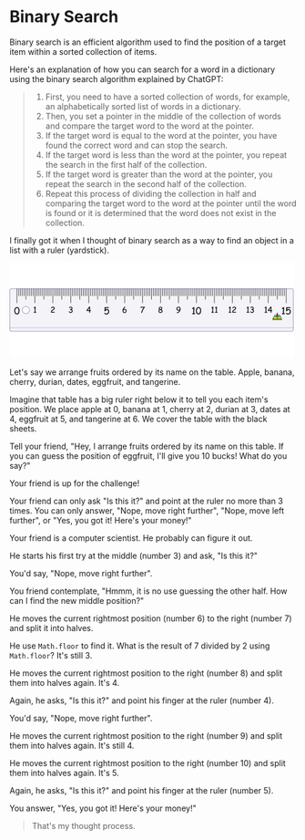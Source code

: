 # Binary Search

Binary search is an efficient algorithm used to find the position of a target item within a sorted collection of items.

Here's an explanation of how you can search for a word in a dictionary using the binary search algorithm explained by ChatGPT:

> 1. First, you need to have a sorted collection of words, for example, an alphabetically sorted list of words in a dictionary.
> 2. Then, you set a pointer in the middle of the collection of words and compare the target word to the word at the pointer.
> 3. If the target word is equal to the word at the pointer, you have found the correct word and can stop the search.
> 4. If the target word is less than the word at the pointer, you repeat the search in the first half of the collection.
> 5. If the target word is greater than the word at the pointer, you repeat the search in the second half of the collection.
> 6. Repeat this process of dividing the collection in half and comparing the target word to the word at the pointer until the word is found or it is determined that the word does not exist in the collection.

I finally got it when I thought of binary search as a way to find an object in a list with a ruler (yardstick).

![ruler](./ruler.png)

Let's say we arrange fruits ordered by its name on the table. Apple, banana, cherry, durian, dates, eggfruit, and tangerine. 

Imagine that table has a big ruler right below it to tell you each item's position. We place apple at 0, banana at 1, cherry at 2, durian at 3, dates at 4, eggfruit at 5, and tangerine at 6. We cover the table with the black sheets.

Tell your friend, "Hey, I arrange fruits ordered by its name on this table. If you can guess the position of eggfruit, I'll give you 10 bucks! What do you say?"

Your friend is up for the challenge!

Your friend can only ask "Is this it?" and point at the ruler no more than 3 times. You can only answer, "Nope, move right further", "Nope, move left further", or "Yes, you got it! Here's your money!"

Your friend is a computer scientist. He probably can figure it out.

He starts his first try at the middle (number 3) and ask, "Is this it?"

You'd say, "Nope, move right further".

You friend contemplate, "Hmmm, it is no use guessing the other half. How can I find the new middle position?"

He moves the current rightmost position (number 6) to the right (number 7) and split it into halves.

He use `Math.floor` to find it. What is the result of 7 divided by 2 using `Math.floor`? It's still 3.

He moves the current rightmost position to the right (number 8) and split them into halves again. It's 4.

Again, he asks, "Is this it?" and point his finger at the ruler (number 4).

You'd say, "Nope, move right further".

He moves the current rightmost position to the right (number 9) and split them into halves again. It's still 4.

He moves the current rightmost position to the right (number 10) and split them into halves again. It's 5.

Again, he asks, "Is this it?" and point his finger at the ruler (number 5).

You answer, "Yes, you got it! Here's your money!"

> That's my thought process.